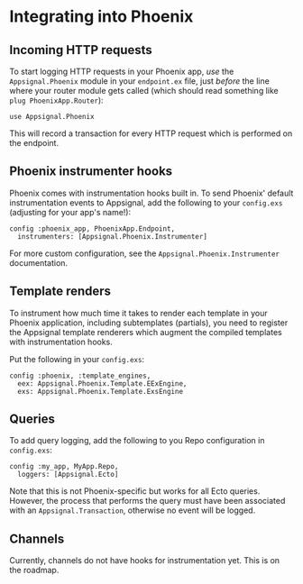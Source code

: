 Integrating into Phoenix
========================



## Incoming HTTP requests

To start logging HTTP requests in your Phoenix app, *use* the
`Appsignal.Phoenix` module in your `endpoint.ex` file, just *before*
the line where your router module gets called (which should read
something like `plug PhoenixApp.Router`):

```
use Appsignal.Phoenix
```

This will record a transaction for every HTTP request which is
performed on the endpoint.



## Phoenix instrumenter hooks

Phoenix comes with instrumentation hooks built in. To send Phoenix'
default instrumentation events to Appsignal, add the following to your
`config.exs` (adjusting for your app's name!):

```
config :phoenix_app, PhoenixApp.Endpoint,
  instrumenters: [Appsignal.Phoenix.Instrumenter]
```

For more custom configuration, see the
`Appsignal.Phoenix.Instrumenter` documentation.

## Template renders

To instrument how much time it takes to render each template in your
Phoenix application, including subtemplates (partials), you need to
register the Appsignal template renderers which augment the compiled templates with instrumentation hooks.

Put the following in your `config.exs`:

```
config :phoenix, :template_engines,
  eex: Appsignal.Phoenix.Template.EExEngine,
  exs: Appsignal.Phoenix.Template.ExsEngine
```

## Queries

To add query logging, add the following to you Repo configuration in `config.exs`:

```
config :my_app, MyApp.Repo,
  loggers: [Appsignal.Ecto]
```

Note that this is not Phoenix-specific but works for all Ecto
queries. However, the process that performs the query must have been
associated with an `Appsignal.Transaction`, otherwise no event will be
logged.


## Channels

Currently, channels do not have hooks for instrumentation yet. This is on the roadmap.
